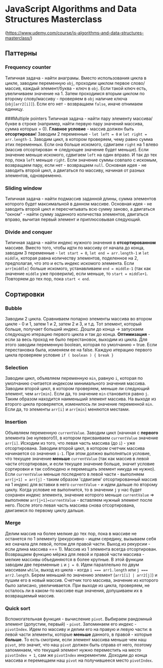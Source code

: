 # JavaScript Algorithms and Data Structures Masterclass

(https://www.udemy.com/course/js-algorithms-and-data-structures-masterclass/)

## Паттерны
### Frequency counter
Типичная задача - найти анаграмы. Вместо использования цикла в цикле, заводим переменную `obj`, проходим циклом первое слово/массив, каждый элемент/буква - ключ в `obj`. Если такой ключ есть, увеличиваем значение на 1. Затем проходимся вторым циклом по второму слову/массиву - проверяем в `obj` наличие ключа (`obj[arr2[i]]`). Если его нет - возвращаем `false`, иначе отнимаем единицу. 

###Multiple pointers
Типичная задача - найти пару элементу массива/букве в строке (например, найти первую пару значений массива, сумма которых = 0). **Главное условие** - массив должен быть **отсортирован**! Заводим 2 переменные - `let left = 0` и `let right = arr.length-1`. Заводим цикл, в котором проверяем, чему равно сумма этих переменных. Если она больше искомого, сдвигаем `right` на 1 влево (массив отсортирован => следующее значение будет меньше). Если значение меньше искомого, сдвигаем `left` на один вправо. И так до тех пор, пока `left` меньше `right`. Если значение суммы совпало с искомым, возвращаем пару, если нет - возвращаем `null`. Основная идея - не заводить второй цикл, а двигаться по массиву, начиная от разных элементов, одновременно.

### Sliding window
Типичная задача - найти подмассив заданной длины, сумма элементов которого будет максимальной в данном массиве. Основная идея - не заводить второй цикл и пересчитывать всю сумму заново, а двигаться "окном" - найти сумму заданного количества элементов, двигаться вправо, вычитая первый элемент и приплюсовывая следующий. 

### Divide and conquer 
Типичная задача - найти индекс нужного значения в **отсортированном** массиве. Вместо того, чтобы идти по массиву от начала до конца, заводим 3 переменные - `let start = 0`, `let end = arr.length-1` и `let middle`, которая равна количеству элементов, поделенное на 2, предполагая, что это и есть индекс искомого элемента. Если `arr[middle]` больше искомого, устанавливаем `end = middle-1` (так как значение `middle` уже проверили), если меньше, то `start = middle+1`. Повторяем до тех пор, пока `start < end`. 

## Сортировки

### Bubble
Заводим 2 цикла. Сравниваем попарно элементы массива во втором цикле - 0 и 1, затем 1 и 2, затем 2 и 3, и т.д. Тот элемент, который больше, получает больший индекс. Дошли до конца -> запускаем следующую итерацию первого цикла и так до конца. **Оптимизация** - если за весь проход не было перестановок, выходим из цикла. Для этого заводим переменную boolean, которая по умолчанию = true. Если перестановка была, изменяем ее на false. Каждую итерацию первого цикла проверяем условие `if ( boolean ) { break }`

### Selection
Заводим цикл, объявляем переменную `min`, равную `i`, которая по умолчанию считается индексом минимального значения массива. Заводим второй цикл, в котором проверяем, меньше ли следующий элемент, чем `arr[min]`. Если да, то значение `min` становится равно `j`. Таким образом находится наименьший элемент массива. На выходе из второго цикла проверяется, изменилось ли значение переменной `min`. Если да, то элементы `arr[i]` и `arr[min]` меняются местами. 

### Insertion
Объявляем переменную `currentValue`. Заводим цикл (начиная с **первого** элемента (не нулевого!)), в котором присваиваем `currentValue` значение `arr[i]`. Исходим из того, что левая часть массива (до `i`) - уже отсортирована. Заводим второй цикл, в котором счетчик массива начинается со значения `i-1`. При этом должно выполняться условие, что текущее значение **меньше** `currentValue` (так как массив в левой части отсортирован, и если текущее значение больше, значит условие сортировки и так соблюдено и перемещать элемент никуда не нужно). Если `currentValue` меньше последнего в левой части - выполняем `arr[j+1] = arr[j]` - таким образом 'сдвигаем' отсортированный массив на 1 индекс для вставки в него `currentValue` - и идем дальше по второму циклу. Когда условие не выполнится, то в значении `j` у нас будет сохранен индекс элемента, значение которого меньше `currentValue` => выполняем `arr[j+1]=currentValue` - вставляем нужный элемент после него. После этого левая часть массива снова отсортирована, двигаемся по первому циклу дальше.

### Merge 
Делим массив на более мелкие до тех пор, пока в массиве не останется по 1 элементу (рекурсивно - ищем середину, вызываем себя же сначала для левой, потом для правой части. Выход из рекурсии - если длина массива === 1). Массив из 1 элемента всегда отсортирован. Возвращаем функцию мёржа для левой и правой части массива - мелкие массивы объединяются в более крупные. В этой функции заводим две переменные `i` и `j = 0`. Идем параллельно по двум массивам `while`, выход из цикла - когда `i === arr1.length` или `j === arr2.length`. Берем меньший по значению элемент (`arr1[i] | arr2[j]`) и пушим его в новый массив. Счетчик того массива, значение из которого было записано, увеличивается. При выходе из цикла, проверяем, не осталось ли в каком-то массиве еще значения, допушиваем их в возвращаемый массив.

### Quick sort
Вспомогательная функция - вычисление `pivot`. Выбираем рандомный элемент (допустим, первый) - `pivot`. Запоминаем его индекс - `pivotIndex`. Идем по массиву и делим его на правую и левую части: в левой части элементы, которые **меньше** данного, в правой - которые **больше**. То есть смотрим, если элемент массива меньше чем наш `pivot`, это значит, что наш `pivot` должен быть справа от него, поэтому запоминаем, что текущий элемент нужно переместить на место `pivotIndex + 1`, сам же `pivotIndex` инкрементим. Доходим до конца массива и перемещаем наш `pivot` на получившееся место `pivotIndex`.